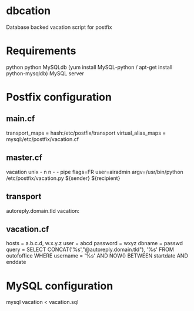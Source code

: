 dbcation
========

Database backed vacation script for postfix

Requirements
=================================================================
python
python MySQLdb (yum install MySQL-python / apt-get install python-mysqldb)
MySQL server


Postfix configuration
=================================================================
main.cf
-----------------------------------------------------------------

transport_maps = hash:/etc/postfix/transport
virtual_alias_maps = mysql:/etc/postfix/vacation.cf


master.cf
-----------------------------------------------------------------
 
vacation   unix  -       n       n       -       -       pipe
flags=FR user=airadmin argv=/usr/bin/python /etc/postfix/vacation.py ${sender} ${recipient}
 

transport
-----------------------------------------------------------------

autoreply.domain.tld  vacation:


vacation.cf
-----------------------------------------------------------------

hosts = a.b.c.d, w.x.y.z
user = abcd
password = wxyz
dbname = passwd
query = SELECT CONCAT('%s',"@autoreply.domain.tld"), '%s' FROM outofoffice WHERE username = '%s' AND NOW() BETWEEN startdate AND enddate


MySQL configuration
=================================================================
mysql vacation < vacation.sql
